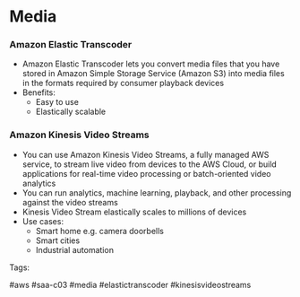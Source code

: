# Media

### Amazon Elastic Transcoder

* Amazon Elastic Transcoder lets you convert media files that you have
  stored in Amazon Simple Storage Service (Amazon S3) into media files
  in the formats required by consumer playback devices
* Benefits:
  * Easy to use
  * Elastically scalable

### Amazon Kinesis Video Streams

* You can use Amazon Kinesis Video Streams, a fully managed AWS service,
  to stream live video from devices to the AWS Cloud, or build
  applications for real-time video processing or batch-oriented video
  analytics
* You can run analytics, machine learning, playback, and other
  processing against the video streams
* Kinesis Video Stream elastically scales to millions of devices
* Use cases:
  * Smart home e.g. camera doorbells
  * Smart cities
  * Industrial automation

Tags:

  #aws #saa-c03 #media #elastictranscoder #kinesisvideostreams
